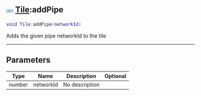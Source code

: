 ## ![server](../../.gitbook/assets/server.png) [Tile](https://iaswiki.rawr.dev/readme/tile):addPipe

```lua
void Tile:addPipe(networkId)
```

Adds the given pipe networkId to the tile

------
## Parameters

| Type   | Name | Description | Optional |
| ------ | ---- | ----------- | -------: |
| number | networkId | No description |  |

